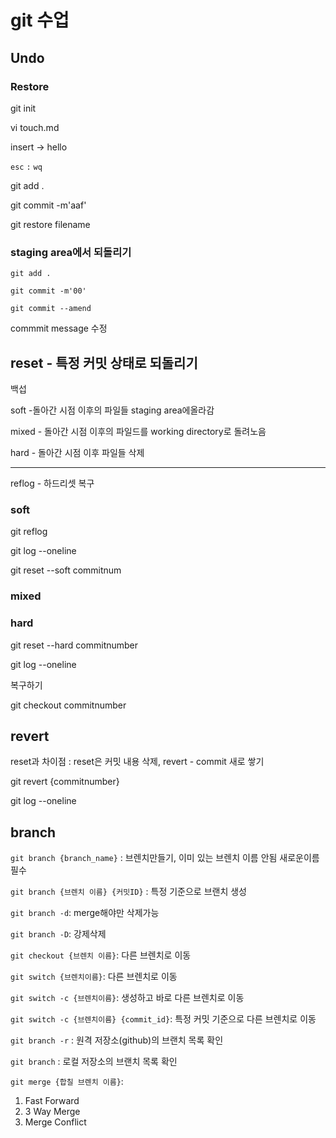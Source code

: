 # git 수업

## Undo

### Restore

git init

vi touch.md

insert -> hello

`esc` `:` `wq`

git add .

git commit -m'aaf'

git restore filename

### staging area에서 되돌리기

















`git add .`

`git commit -m'00'`

`git commit --amend`

commmit message 수정





## reset - 특정 커밋 상태로 되돌리기

백섭

soft -돌아간 시점 이후의 파일들 staging area에올라감

mixed - 돌아간 시점 이후의 파일드를 working directory로 돌려노음

hard - 돌아간 시점 이후 파일들 삭제

---

reflog -  하드리셋 복구

### soft



git reflog

git log --oneline

git reset --soft commitnum



### mixed



### hard

git reset --hard commitnumber

git log --oneline

복구하기

git checkout commitnumber



## revert

reset과 차이점 : reset은 커밋 내용 삭제, revert - commit 새로 쌓기

git revert {commitnumber}

git log  --oneline





## branch

`git branch {branch_name}` : 브렌치만들기,  이미 있는 브렌치 이름 안됨 새로운이름 필수

`git branch {브렌치 이름} {커밋ID}` : 특정 기준으로 브랜치 생성

`git branch -d`:  merge해야만 삭제가능

`git branch -D`:  강제삭제

`git checkout {브렌치 이름}`: 다른 브렌치로 이동

`git switch {브렌치이름}`:  다른 브렌치로 이동

`git switch -c {브렌치이름}`:  생성하고 바로 다른 브렌치로 이동

`git switch -c {브렌치이름} {commit_id}`:  특정 커밋 기준으로 다른 브렌치로 이동





`git branch -r`  : 원격 저장소(github)의 브랜치 목록 확인

`git branch` : 로컬 저장소의 브랜치 목록 확인



`git merge {합칠 브렌치 이름}`:

1. Fast Forward
2.  3 Way Merge
3.  Merge Conflict





